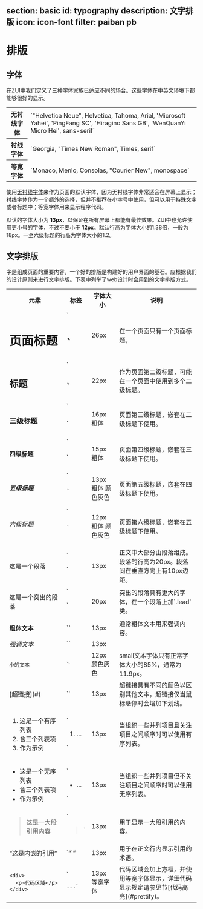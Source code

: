 ﻿section: basic
id: typography
description: 文字排版
icon: icon-font
filter: paiban pb
---

# 排版

## 字体

在ZUI中我们定义了三种字体家族已适应不同的场合。这些字体在中英文环境下都能够很好的显示。

<table class="table">
  <tbody>
    <tr>
      <th>无衬线字体</th>
      <td>`"Helvetica Neue", Helvetica, Tahoma, Arial, 'Microsoft Yahei', 'PingFang SC', 'Hiragino Sans GB', 'WenQuanYi Micro Hei', sans-serif`</td>
    </tr>
    <tr>
      <th>衬线字体</th>
      <td>`Georgia, "Times New Roman", Times, serif`</td>
    </tr>
    <tr>
      <th>等宽字体</th>
      <td>`Monaco, Menlo, Consolas, "Courier New", monospace`</td>
    </tr>
  </tbody>
</table>

使用[无衬线字体](http://zh.wikipedia.org/wiki/%E7%84%A1%E8%A5%AF%E7%B7%9A%E5%AD%97%E9%AB%94)来作为页面的默认字体，因为无衬线字体非常适合在屏幕上显示；衬线字体作为一个额外的选择，但并不推荐在小字号中使用，但可以用于特殊文字或者标题中；等宽字体用来显示程序代码。

默认的字体大小为 **13px**，以保证在所有屏幕上都能有最佳效果。ZUI中也允许使用更小号的字体，不过不要小于 **12px**。默认行高为字体大小的1.38倍，一般为18px。一至六级标题的行高为字体大小的1.2。

## 文字排版

字是组成页面的重要内容，一个好的排版是构建好的用户界面的基石。应根据我们的设计原则来进行文字排版。下表中列举了web设计时会用到的文字排版方式。

<table class="table">
  <tbody>
    <tr>
      <th style="width:30%">元素</th>
      <th>标签</th>
      <th>字体大小</th>
      <th>说明</th>
    </tr>
    <tr>
      <td><h1>页面标题</h1></td>
      <td>`<h1>`</h1></td>
      <td>26px</td>
      <td>在一个页面只有一个页面标题。</td>
    </tr>
    <tr>
      <td><h2>标题</h2></td>
      <td>`<h2>`</h2></td>
      <td>22px</td>
      <td>作为页面第二级标题，可能在一个页面中使用到多个二级标题。</td>
    </tr>
    <tr>
      <td><h3>三级标题</h3></td>
      <td>`<h3>`</h3></td>
      <td>16px 粗体</td>
      <td>页面第三级标题，嵌套在二级标题下使用。</td>
    </tr>
    <tr>
      <td><h4>四级标题</h4></td>
      <td>`<h4>`</h4></td>
      <td>15px 粗体</td>
      <td>页面第四级标题，嵌套在三级标题下使用。</td>
    </tr>
    <tr>
      <td><h5>五级标题</h5></td>
      <td>`<h5>`</h5></td>
      <td>13px 粗体 颜色灰色</td>
      <td>页面第五级标题，嵌套在四级标题下使用。</td>
    </tr>
    <tr>
      <td><h6>六级标题</h6></td>
      <td>`<h6>`</h6></td>
      <td>12px 粗体 颜色灰色</td>
      <td>页面第六级标题，嵌套在五级标题下使用。</td>
    </tr>
    <tr>
      <td><p>这是一个段落</p></td>
      <td>`<p>`</p></td>
      <td>13px</td>
      <td>正文中大部分由段落组成。段落的行高为20px。段落间在垂直方向上有10px边距。</td>
    </tr>
    <tr>
      <td><p class="lead">这是一个突出的段落</p></td>
      <td>`<p class="lead">`</p></td>
      <td>20px</td>
      <td>突出的段落具有更大的字体，在一个段落上加`.lead`类。</td>
    </tr>
    <tr>
      <td><strong>粗体文本</strong></td>
      <td>`<strong>`</strong></td>
      <td>13px</td>
      <td>通常粗体文本用来强调内容。</td>
    </tr>
    <tr>
      <td><em>强调文本</em></td>
      <td>`<em>`</em></td>
      <td>13px</td>
      <td></td>
    </tr>
    <tr>
      <td><small>小的文本</small></td>
      <td>`<small>`</small></td>
      <td>12px 颜色灰色</td>
      <td>small文本字体只有正常字体大小的85%，通常为11.9px。</td>
    </tr>
    <tr>
      <td>[超链接](#)</td>
      <td>`<a>`</a></td>
      <td>13px</td>
      <td>超链接具有不同的颜色以区别其他文本，超链接仅当鼠标悬停时会增加下划线。</td>
    </tr>
    <tr>
      <td>
        <ol>
          <li>这是一个有序列表</li>
          <li>含三个列表项</li>
          <li>作为示例</li>
        </ol>
      </td>
      <td>`<ol><li>...</li></ol>`</td>
      <td>13px</td>
      <td>当组织一些并列项目且关注项目之间顺序时可以使用有序列表。</td>
    </tr>
    <tr>
      <td>
        <ul>
          <li>这是一个无序列表</li>
          <li>含三个列表项</li>
          <li>作为示例</li>
        </ul>
      </td>
      <td>`<ul><li>...</li></ul>`</td>
      <td>13px</td>
      <td>当组织一些并列项目但不关注项目之间顺序时可以使用无序列表。</td>
    </tr>
    <tr>
      <td><blockquote>这是一大段引用内容</blockquote></td>
      <td>`<blockquote>`</td>
      <td>13px</td>
      <td>用于显示一大段引用的内容。</td>
    </tr>
    <tr>
      <td><q>这是内嵌的引用</q></td>
      <td>`<q>`</q></td>
      <td>13px</td>
      <td>用于在正文行内显示引用的术语。</td>
    </tr>
    <tr>
      <td><pre><code>&lt;div&gt;
  &lt;p&gt;&#x4ee3;&#x7801;&#x533a;&#x57df;&lt;/p&gt;
&lt;/div&gt;</code></pre></td>
      <td>`<pre><code>...</code>`</pre></td>
      <td>13px 等宽字体</td>
      <td>代码区域会加上方框，并使用等宽字体显示，详细代码显示规定请参见节[代码高亮](#prettify)。</td>
    </tr>
  </tbody>
</table>
